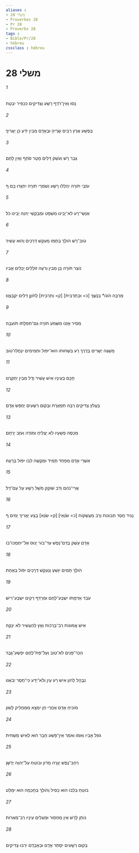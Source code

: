```yaml
---
aliases : 
- משלי 28
- Proverbes 28
- Pr 28
- Proverbs 28
tags : 
- Bible/Pr/28
- hébreu
cssclass : hébreu
---
```


# משלי 28

###### 1
נָסוּ וְאֵין־רֹדֵף רָשָׁע וְצַדִּיקִים כִּכְפִיר יִבְטָח׃
###### 2
בְּפֶשַׁע אֶרֶץ רַבִּים שָׂרֶיהָ וּבְאָדָם מֵבִין יֹדֵעַ כֵּן יַאֲרִיךְ׃
###### 3
גֶּבֶר רָשׁ וְעֹשֵׁק דַּלִּים מָטָר סֹחֵף וְאֵין לָחֶם׃
###### 4
עֹזְבֵי תֹורָה יְהַלְלוּ רָשָׁע וְשֹׁמְרֵי תֹורָה יִתְגָּרוּ בָם׃ ף
###### 5
אַנְשֵׁי־רָע לֹא־יָבִינוּ מִשְׁפָּט וּמְבַקְשֵׁי יְהוָה יָבִינוּ כֹל׃
###### 6
טֹוב־רָשׁ הֹולֵךְ בְּתֻמֹּו מֵעִקֵּשׁ דְּרָכַיִם וְהוּא עָשִׁיר׃
###### 7
נֹוצֵר תֹּורָה בֵּן מֵבִין וְרֹעֶה זֹולְלִים יַכְלִים אָבִיו׃
###### 8
מַרְבֶּה הֹונֹו* בְּנֶשֶׁךְ [כ= וּבְתַרְבִּית] [ק= וְתַרְבִּית] לְחֹוןֵן דַּלִּים יִקְבְּצֶנּוּ׃
###### 9
מֵסִיר אָזְנֹו מִשְּׁמֹעַ תֹּורָה גַּם־תְּפִלָּתֹו תֹּועֵבָה׃
###### 10
מַשְׁגֶּה יְשָׁרִים בְּדֶרֶךְ רָע בִּשְׁחוּתֹו הוּא־יִפֹּול וּתְמִימִים יִנְחֲלוּ־טֹוב׃
###### 11
חָכָם בְּעֵינָיו אִישׁ עָשִׁיר וְדַל מֵבִין יַחְקְרֶנּוּ׃
###### 12
בַּעֲלֹץ צַדִּיקִים רַבָּה תִפְאָרֶת וּבְקוּם רְשָׁעִים יְחֻפַּשׂ אָדָם׃
###### 13
מְכַסֶּה פְשָׁעָיו לֹא יַצְלִיחַ וּמֹודֶה וְעֹזֵב יְרֻחָם׃
###### 14
אַשְׁרֵי אָדָם מְפַחֵד תָּמִיד וּמַקְשֶׁה לִבֹּו יִפֹּול בְּרָעָה׃
###### 15
אֲרִי־נֹהֵם וְדֹב שֹׁוקֵק מֹשֵׁל רָשָׁע עַל עַם־דָּל׃
###### 16
נָגִיד חֲסַר תְּבוּנֹות וְרַב מַעֲשַׁקֹּות [כ= שֹׂנְאֵי] [ק= שֹׂנֵא] בֶצַע יַאֲרִיךְ יָמִים׃ ף
###### 17
אָדָם עָשֻׁק בְּדַם־נָפֶשׁ עַד־בֹּור יָנוּס אַל־יִתְמְכוּ־בֹו׃
###### 18
הֹולֵךְ תָּמִים יִוָּשֵׁעַ וְנֶעְקַשׁ דְּרָכַיִם יִפֹּול בְּאֶחָת׃
###### 19
עֹבֵד אַדְמָתֹו יִשְׂבַּע־לָחֶם וּמְרַדֵּף רֵקִים יִשְׂבַּע־רִישׁ׃
###### 20
אִישׁ אֱמוּנֹות רַב־בְּרָכֹות וְאָץ לְהַעֲשִׁיר לֹא יִנָּקֶה׃
###### 21
הַכֵּר־פָּנִים לֹא־טֹוב וְעַל־פַּת־לֶחֶם יִפְשַׁע־גָּבֶר׃
###### 22
נִבֳהָל לַהֹון אִישׁ רַע עָיִן וְלֹא־יֵדַע כִּי־חֶסֶר יְבֹאֶנּוּ׃
###### 23
מֹוכִיחַ אָדָם אַחֲרַי חֵן יִמְצָא מִמַּחֲלִיק לָשֹׁון׃
###### 24
גֹּוזֵל אָבִיו וְאִמֹּו וְאֹמֵר אֵין־פָּשַׁע חָבֵר הוּא לְאִישׁ מַשְׁחִית׃
###### 25
רְחַב־נֶפֶשׁ יְגָרֶה מָדֹון וּבֹוטֵחַ עַל־יְהוָה יְדֻשָּׁן׃
###### 26
בֹּוטֵחַ בְּלִבֹּו הוּא כְסִיל וְהֹולֵךְ בְּחָכְמָה הוּא יִמָּלֵט׃
###### 27
נֹותֵן לָרָשׁ אֵין מַחְסֹור וּמַעְלִים עֵינָיו רַב־מְאֵרֹות׃
###### 28
בְּקוּם רְשָׁעִים יִסָּתֵר אָדָם וּבְאָבְדָם יִרְבּוּ צַדִּיקִים׃
